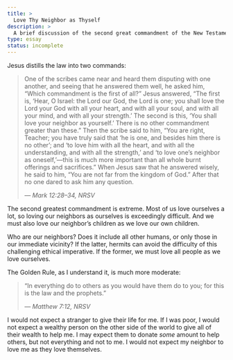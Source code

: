 ```yaml
---
title: >
  Love Thy Neighbor as Thyself
description: >
  A brief discussion of the second great commandment of the New Testament.
type: essay
status: incomplete
---
```


Jesus distills the law into two commands:

<blockquote>
<p>One of the scribes came near and heard them disputing with one another, and seeing that he answered them well, he asked him, “Which commandment is the first of all?” Jesus answered, “The first is, ‘Hear, O Israel: the Lord our God, the Lord is one; you shall love the Lord your God with all your heart, and with all your soul, and with all your mind, and with all your strength.’ The second is this, ‘You shall love your neighbor as yourself.’ There is no other commandment greater than these.” Then the scribe said to him, “You are right, Teacher; you have truly said that ‘he is one, and besides him there is no other’; and ‘to love him with all the heart, and with all the understanding, and with all the strength,’ and ‘to love one’s neighbor as oneself,’—this is much more important than all whole burnt offerings and sacrifices.” When Jesus saw that he answered wisely, he said to him, “You are not far from the kingdom of God.” After that no one dared to ask him any question.</p>
<cite>— Mark 12:28–34, NRSV</cite>
</blockquote>

The second greatest commandment is extreme.  Most of us love ourselves a lot, so loving our neighbors as ourselves is exceedingly difficult.  And we must also love our neighbor’s children as we love our own children.

Who are our neighbors?  Does it include all other humans, or only those in our immediate vicinity?  If the latter, hermits can avoid the difficulty of this challenging ethical imperative.  If the former, we must love all people as we love ourselves.

The Golden Rule, as I understand it, is much more moderate:

<blockquote>
<p>“In everything do to others as you would have them do to you; for this is the law and the prophets.”</p>
<cite>— Matthew 7:12, NRSV</cite>
</blockquote>

I would not expect a stranger to give their life for me.  If I was poor, I would not expect a wealthy person on the other side of the world to give all of their wealth to help me.  I may expect them to donate *some* amount to help others, but not everything and not to me.  I would not expect my neighbor to love me as they love themselves.

